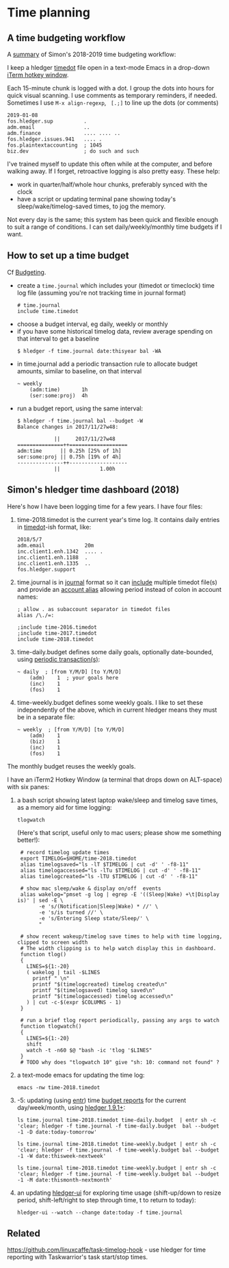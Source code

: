 # Time planning

<div class=pagetoc>
<!-- toc -->
</div>

## A time budgeting workflow

A [summary](https://news.ycombinator.com/item?id=19203521) of Simon's 2018-2019 time budgeting workflow:

I keep a hledger [timedot](hledger.html#timedot-format) file open in a text-mode Emacs
in a drop-down [iTerm hotkey window](https://iterm2.com/features.html#hotkey-window). 

Each 15-minute chunk is logged with a dot. 
I group the dots into hours for quick visual scanning.
I use comments as temporary reminders, if needed.
Sometimes I use `M-x align-regexp`, ` [.;]` to line up the dots (or comments)


    2019-01-08
    fos.hledger.sup          .
    adm.email                ..
    adm.finance              .... .... ..
    fos.hledger.issues.941   .... .
    fos.plaintextaccounting  ; 1045
    biz.dev                  ; do such and such

I've trained myself to update this often while at the computer, and before walking away. 
If I forget, retroactive logging is also pretty easy. These help:

- work in quarter/half/whole hour chunks, preferably synced with the clock
- have a script or updating terminal pane showing today's sleep/wake/timelog-saved times, to jog the memory.

Not every day is the same; this system has been quick and flexible enough to suit a range of conditions. 
I can set daily/weekly/monthly time budgets if I want. 

## How to set up a time budget

Cf [Budgeting](budgeting.html).

* create a `time.journal` which includes your (timedot or timeclock) time log file (assuming you're not tracking time in journal format)
    ```journal
    # time.journal
    include time.timedot
    ```
* choose a budget interval, eg daily, weekly or monthly
* if you have some historical timelog data, review average spending on that interval to get a baseline
    ```shell
    $ hledger -f time.journal date:thisyear bal -WA
    ```
* in time.journal add a periodic transaction rule to allocate budget amounts, similar to baseline, on that interval
    ```journal
    ~ weekly
        (adm:time)       1h
        (ser:some:proj)  4h
    ```
* run a budget report, using the same interval:
    ```shell
    $ hledger -f time.journal bal --budget -W
    Balance changes in 2017/11/27w48:

                ||     2017/11/27w48 
    ===============++===================
    adm:time      || 0.25h [25% of 1h] 
    ser:some:proj || 0.75h [19% of 4h] 
    ---------------++-------------------
                ||             1.00h 
    ```               

## Simon's hledger time dashboard (2018)

Here's how I have been logging time for a few years. I have four files:

1. time-2018.timedot is the current year's time log. It contains daily entries in [timedot](timedot.html)-ish format, like:

       2018/5/7
       adm.email             20m
       inc.client1.enh.1342  .... .
       inc.client1.enh.1188  .
       inc.client1.enh.1335  ..
       fos.hledger.support
    
2. time.journal is in [journal](journal.html) format so it can [include](journal.html#including-other-files) multiple timedot file(s) and provide an [account alias](journal.html#rewriting-accounts) allowing period instead of colon in account names:

       ; allow . as subaccount separator in timedot files
       alias /\./=:
       
       ;include time-2016.timedot
       ;include time-2017.timedot
       include time-2018.timedot

3. time-daily.budget defines some daily goals, optionally date-bounded, using [periodic transaction(s)](journal.html#periodic-transactions):

       ~ daily  ; [from Y/M/D] [to Y/M/D]
           (adm)    1  ; your goals here
           (inc)    1
           (fos)    1
  
4. time-weekly.budget defines some weekly goals. I like to set these independently of the above, which in current hledger means they must be in a separate file:

       ~ weekly  ; [from Y/M/D] [to Y/M/D]
           (adm)    1
           (biz)    1
           (inc)    1
           (fos)    1
  
The monthly budget reuses the weekly goals.

I have an iTerm2 Hotkey Window (a terminal that drops down on ALT-space) with six panes:

1. a bash script showing latest laptop wake/sleep and timelog save times, as a memory aid for time logging:

       tlogwatch

    (Here's that script, useful only to mac users; please show me something better!):

        # record timelog update times
        export TIMELOG=$HOME/time-2018.timedot
        alias timelogsaved="ls -lT $TIMELOG | cut -d' ' -f8-11"
        alias timelogaccessed="ls -lTu $TIMELOG | cut -d' ' -f8-11"
        alias timelogcreated="ls -lTU $TIMELOG | cut -d' ' -f8-11"
        
        # show mac sleep/wake & display on/off  events
        alias wakelog="pmset -g log | egrep -E '((Sleep|Wake) +\t|Display is)' | sed -E \
              -e 's/(Notification|Sleep|Wake) *	//' \
              -e 's/is turned //' \
              -e 's/Entering Sleep state/Sleep/' \
              "
        
        # show recent wakeup/timelog save times to help with time logging, clipped to screen width
        # The width clipping is to help watch display this in dashboard.
        function tlog()
        {
          LINES=${1:-20}
          ( wakelog | tail -$LINES
            printf " \n"
            printf "$(timelogcreated) timelog created\n"
            printf "$(timelogsaved) timelog saved\n"
            printf "$(timelogaccessed) timelog accessed\n"
          ) | cut -c-$(expr $COLUMNS - 1)
        }
        
        # run a brief tlog report periodically, passing any args to watch
        function tlogwatch()
        {
          LINES=${1:-20}
          shift
          watch -t -n60 $@ "bash -ic 'tlog '$LINES"
        }
        # TODO why does "tlogwatch 10" give "sh: 10: command not found" ?


2. a text-mode emacs for updating the time log:

       emacs -nw time-2018.timedot

3. -5: updating (using [entr](https://eradman.com/entrproject/)) time [budget reports](hledger.html#budget-report) for the current day/week/month, using [hledger 1.9.1+](install.html):

       ls time.journal time-2018.timedot time-daily.budget  | entr sh -c 'clear; hledger -f time.journal -f time-daily.budget  bal --budget -1 -D date:today-tomorrow'

   <!-- -->

       ls time.journal time-2018.timedot time-weekly.budget | entr sh -c 'clear; hledger -f time.journal -f time-weekly.budget bal --budget -1 -W date:thisweek-nextweek'

   <!-- -->

       ls time.journal time-2018.timedot time-weekly.budget | entr sh -c 'clear; hledger -f time.journal -f time-weekly.budget bal --budget -1 -M date:thismonth-nextmonth'

6. an updating [hledger-ui](hledger-ui.html) for exploring time usage (shift-up/down to resize period, shift-left/right to step through time, t to return to today):

       hledger-ui --watch --change date:today -f time.journal

## Related

<https://github.com/linuxcaffe/task-timelog-hook> - use hledger for time reporting with Taskwarrior's task start/stop times.
